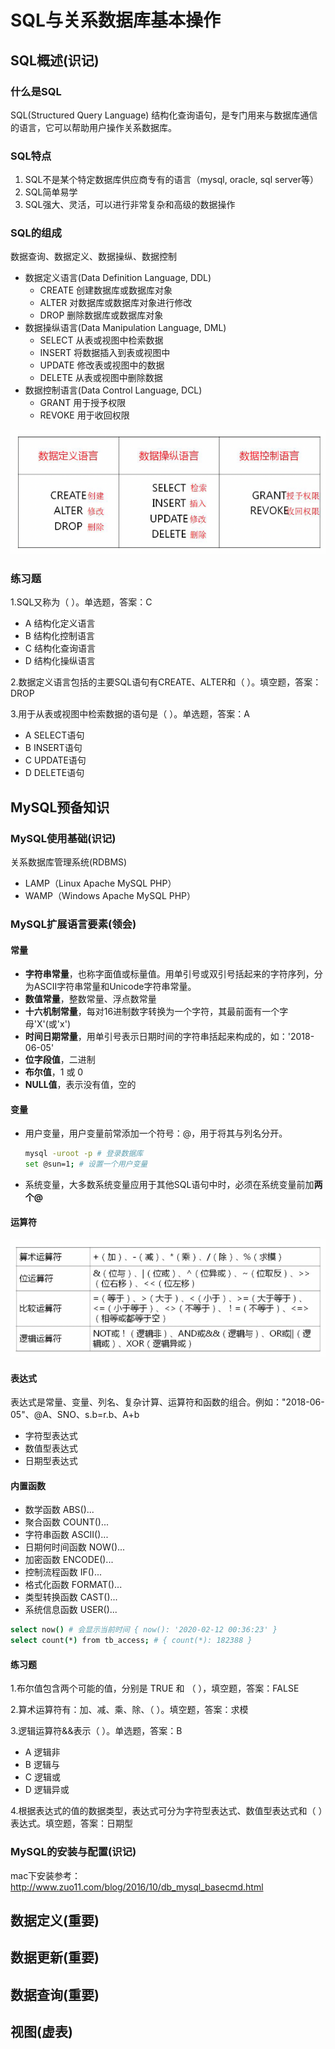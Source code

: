 # SQL与关系数据库基本操作

## SQL概述(识记)
### 什么是SQL
SQL(Structured Query Language) 结构化查询语句，是专门用来与数据库通信的语言，它可以帮助用户操作关系数据库。

### SQL特点
1. SQL不是某个特定数据库供应商专有的语言（mysql, oracle, sql server等）
2. SQL简单易学
3. SQL强大、灵活，可以进行非常复杂和高级的数据操作

### SQL的组成
数据查询、数据定义、数据操纵、数据控制

- 数据定义语言(Data Definition Language, DDL)
  - CREATE 创建数据库或数据库对象
  - ALTER 对数据库或数据库对象进行修改
  - DROP 删除数据库或数据库对象
- 数据操纵语言(Data Manipulation Language, DML)
  - SELECT 从表或视图中检索数据
  - INSERT 将数据插入到表或视图中
  - UPDATE 修改表或视图中的数据
  - DELETE 从表或视图中删除数据
- 数据控制语言(Data Control Language, DCL)
  - GRANT 用于授予权限
  - REVOKE 用于收回权限

![4_1_SQL组成.png](images/4_1_SQL组成.png)

### 练习题
1.SQL又称为（  ）。单选题，答案：C
- A 结构化定义语言
- B 结构化控制语言
- C 结构化查询语言
- D 结构化操纵语言

2.数据定义语言包括的主要SQL语句有CREATE、ALTER和（  ）。填空题，答案：DROP

3.用于从表或视图中检索数据的语句是（  ）。单选题，答案：A
- A SELECT语句
- B INSERT语句
- C UPDATE语句
- D DELETE语句

## MySQL预备知识
### MySQL使用基础(识记)
关系数据库管理系统(RDBMS)
- LAMP（Linux Apache MySQL PHP）
- WAMP（Windows Apache MySQL PHP）

### MySQL扩展语言要素(领会)
#### 常量
- **字符串常量**，也称字面值或标量值。用单引号或双引号括起来的字符序列，分为ASCII字符串常量和Unicode字符串常量。
- **数值常量**，整数常量、浮点数常量
- **十六机制常量**，每对16进制数字转换为一个字符，其最前面有一个字母'X'(或'x')
- **时间日期常量**，用单引号表示日期时间的字符串括起来构成的，如：'2018-06-05'
- **位字段值**，二进制
- **布尔值**，1 或 0
- **NULL值**，表示没有值，空的

#### 变量
- 用户变量，用户变量前常添加一个符号：@，用于将其与列名分开。
  ```bash
  mysql -uroot -p # 登录数据库
  set @sun=1; # 设置一个用户变量
  ```
- 系统变量，大多数系统变量应用于其他SQL语句中时，必须在系统变量前加**两个@**

#### 运算符

![4_2_运算符.png](images/4_2_运算符.png)

#### 表达式
表达式是常量、变量、列名、复杂计算、运算符和函数的组合。例如："2018-06-05"、@A、SNO、s.b=r.b、A+b
- 字符型表达式
- 数值型表达式
- 日期型表达式

#### 内置函数
- 数学函数 ABS()...
- 聚合函数 COUNT()...
- 字符串函数 ASCII()...
- 日期何时间函数 NOW()...
- 加密函数 ENCODE()...
- 控制流程函数 IF()...
- 格式化函数 FORMAT()...
- 类型转换函数 CAST()...
- 系统信息函数 USER()...

```bash
select now() # 会显示当前时间 { now(): '2020-02-12 00:36:23' } 
select count(*) from tb_access; # { count(*): 182388 }
```

#### 练习题
1.布尔值包含两个可能的值，分别是 TRUE 和 （ ），填空题，答案：FALSE

2.算术运算符有：加、减、乘、除、（  ）。填空题，答案：求模

3.逻辑运算符&&表示（  ）。单选题，答案：B
- A 逻辑非
- B 逻辑与
- C 逻辑或
- D 逻辑异或

4.根据表达式的值的数据类型，表达式可分为字符型表达式、数值型表达式和（  ）表达式。填空题，答案：日期型

### MySQL的安装与配置(识记)
mac下安装参考：http://www.zuo11.com/blog/2016/10/db_mysql_basecmd.html

## 数据定义(重要)
## 数据更新(重要)
## 数据查询(重要)
## 视图(虚表)